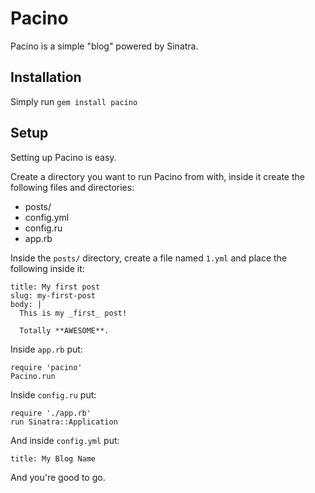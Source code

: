 Pacino
======

Pacino is a simple "blog" powered by Sinatra.

Installation
------------

Simply run `gem install pacino`

Setup
------

Setting up Pacino is easy.

Create a directory you want to run Pacino from with,
inside it create the following files and directories:

- posts/
- config.yml
- config.ru
- app.rb

Inside the `posts/` directory, create a file named `1.yml`
and place the following inside it:

    title: My first post
    slug: my-first-post
    body: |
      This is my _first_ post!
      
      Totally **AWESOME**.

Inside `app.rb` put:

    require 'pacino'
    Pacino.run

Inside `config.ru` put:

    require './app.rb'
    run Sinatra::Application

And inside `config.yml` put:

    title: My Blog Name

And you're good to go.